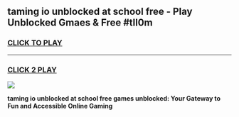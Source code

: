 
## taming io unblocked at school free - Play Unblocked Gmaes & Free #tll0m
<h3>
<a href="https://news.freeplayer.one?title=taming_io_unblocked_at_school_free&ref=24F">CLICK TO PLAY</a></h3>
<hr>

<h3>
<a href="https://news.freeplayer.one?title=taming_io_unblocked_at_school_free&ref=24F">CLICK 2 PLAY</a>
  
</h3>

<a href="https://news.freeplayer.one?title=taming_io_unblocked_at_school_free&ref=24F/"><img src="https://clearcache.store/games.png"></a>


**taming io unblocked at school free games unblocked: Your Gateway to Fun and Accessible Online Gaming**
